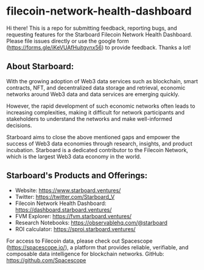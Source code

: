 # filecoin-network-health-dashboard
Hi there! This is a repo for submitting feedback, reporting bugs, and requesting features for the Starboard Filecoin Network Health Dashboard. Please file issues directly or use the google form (https://forms.gle/iKeVUAfHuitgvnx56) to provide feedback. Thanks a lot!

## About Starboard:
With the growing adoption of Web3 data services such as blockchain, smart contracts, NFT, and decentralized data storage and retrieval, economic networks around Web3 data and data services are emerging quickly. 

However, the rapid development of such economic networks often leads to increasing complexities, making it difficult for network participants and stakeholders to understand the networks and make well-informed decisions.

Starboard aims to close the above mentioned gaps and empower the success of Web3 data economies through research, insights, and product incubation. Starboard is a dedicated contributor to the Filecoin Network, which is the largest Web3 data economy in the world.

## Starboard's Products and Offerings:
- Website: https://www.starboard.ventures/
- Twitter: https://twitter.com/Starboard_V
- Filecoin Network Health Dashboard: https://dashboard.starboard.ventures/
- FVM Explorer: https://fvm.starboard.ventures/
- Research Notebooks: https://observablehq.com/@starboard
- ROI calculator: https://sproi.starboard.ventures/

For access to Filecoin data, please check out Spacescope (https://spacescope.io/), a platform that provides reliable, verifiable, and composable data intelligence for blockchain networks. GitHub: https://github.com/Spacescope
